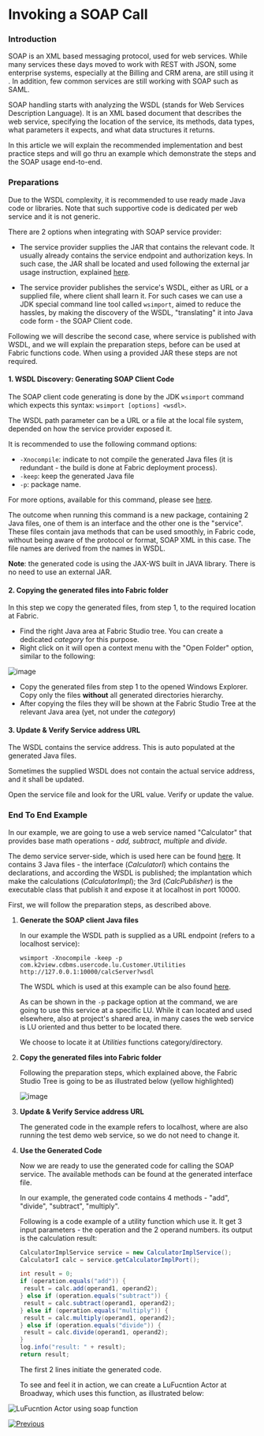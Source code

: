 # Invoking a SOAP Call

### Introduction

SOAP is an XML based messaging protocol, used for web services. While many services these days moved to work with REST with JSON, some enterprise systems, especially at the Billing and CRM arena, are still using it . In addition, few common services are still working with SOAP such as SAML.

SOAP handling starts with analyzing the WSDL (stands for Web Services Description Language). It is an XML based document that describes the web service, specifying the location of the service, its methods, data types, what parameters it expects, and what data structures it returns. 

In this article we will explain the recommended implementation and best practice steps and will go thru an example which demonstrate the steps and the SOAP usage end-to-end.

### Preparations

Due to the WSDL complexity, it is recommended to use ready made Java code or libraries. Note that such supportive code is dedicated per web service and it is not  generic.

There are 2 options when integrating with SOAP service provider:

* The service provider supplies the JAR that contains the relevant code. It usually already contains the service endpoint and authorization keys. In such case, the JAR shall be located and used following the external jar usage instruction, explained [here](/articles/31_external_resources/01_external_jars.md). 

* The service provider publishes the service's WSDL, either as URL or a supplied file, where client shall learn it. For such cases we can use a JDK special command line tool called `wsimport`, aimed to reduce the hassles, by making the discovery of the WSDL, "translating" it into Java code form - the SOAP Client code.

Following we will describe the second case, where service is published with WSDL, and we will explain the preparation steps, before can be used at Fabric functions code. When using a provided JAR these steps are not required.

#### 1. WSDL Discovery: Generating SOAP Client Code

The SOAP client code generating is done by the JDK `wsimport` command which expects this syntax: `wsimport [options] <wsdl>`.  

The WSDL path parameter can be a URL or a file at the local file system, depended on how the service provider exposed it. 

It is recommended to use the following command options:

* `-Xnocompile`: indicate to not compile the generated Java files (it is redundant - the build is done at Fabric deployment process).
* `-keep`: keep the generated Java file
* `-p`: package name. 

For more options, available for this command, please see [here](https://docs.oracle.com/javase/7/docs/technotes/tools/share/wsimport.html).

The outcome when running this command is a new package, containing 2 Java files, one of them is an interface and the other one is the "service". These files contain java methods that can be used smoothly, in Fabric code, without being aware of the protocol or format, SOAP XML in this case. The file names are derived from the names in WSDL.

**Note**: the generated code is using the JAX-WS built in JAVA library. There is no need to use an external JAR.

#### 2. Copying the generated files into Fabric folder

In this step we copy the generated files, from step 1, to the required location at Fabric.  

* Find the right Java area at Fabric Studio tree.  You can create a dedicated *category* for this purpose.
* Right click on it will open a context menu with the "Open Folder" option, similar to the following:

![image](images/open_java_folder.png)

* Copy the generated files from step 1 to the opened Windows Explorer. Copy only the files **without** all generated directories hierarchy.
* After copying the files they will be shown at the Fabric Studio Tree at the relevant Java area (yet, not under the *category*)

#### 3. Update & Verify Service address URL

The WSDL contains the service address. This is auto populated at the generated Java files.

Sometimes the supplied WSDL does not contain the actual service address, and it shall be updated.

Open the service file and look for the URL value. Verify or update the value.

### End To End Example

In our example, we are going to use a web service named "Calculator" that provides base math operations - *add, subtract, multiple* and *divide*.

The demo service server-side, which is used here can be found [here](/articles/31_external_resources/SOAP_Server_Example.zip). It contains 3 Java files - the interface (*CalculatorI*) which contains the declarations, and according the WSDL is published; the implantation which make the calculations (*CalculatorImpl*); the 3rd (*CalcPublisher*) is the executable class that publish it and expose it at localhost in port 10000.

First, we will follow the preparation steps, as described above.

1. **Generate the SOAP client Java files**

   In our example the WSDL path is supplied as a URL endpoint (refers to a localhost service):

   `wsimport -Xnocompile -keep -p com.k2view.cdbms.usercode.lu.Customer.Utilities http://127.0.0.1:10000/calcServer?wsdl`

   The WSDL which is used at this example can be also found [here](/articles/31_external_resources/calculator.wsdl).

   As can be shown in the `-p` package option at the command, we are going to use this service at a specific LU. While it can located and used elsewhere, also at project's shared area, in many cases the web service is LU oriented and thus better to be located there.

   We choose to locate it at *Utilities* functions category/directory. 

2. **Copy the generated files into Fabric folder**

   Following the preparation steps, which explained above, the Fabric Studio Tree is going to be as illustrated below (yellow highlighted)

   ![image](images/soap_java_generated_files_at_studio_tree.png)



3. **Update & Verify Service address URL**

   The generated code in the example refers to localhost, where are also running the test demo web service, so we do not need to change it.

4. **Use the Generated Code**

   Now we are ready to use the generated code for calling the SOAP service. The available methods can be found at the generated interface file.

   In our example, the generated code contains 4 methods - "add", "divide", "subtract", "multiply".

   Following is a code example of a utility function which use it. It get 3 input parameters - the operation and the 2 operand numbers. its output is the calculation result:

   ```java
   CalculatorImplService service = new CalculatorImplService();
   CalculatorI calc = service.getCalculatorImplPort();
   
   int result = 0;
   if (operation.equals("add")) {
   	result = calc.add(operand1, operand2);
   } else if (operation.equals("subtract")) {
   	result = calc.subtract(operand1, operand2);
   } else if (operation.equals("multiply")) {
   	result = calc.multiply(operand1, operand2);
   } else if (operation.equals("divide")) {
   	result = calc.divide(operand1, operand2);
   }
   log.info("result: " + result);
   return result;
   
   ```

   The first 2 lines initiate the generated code.

   
   
   To see and feel it in action, we can create a LuFucntion Actor at Broadway, which uses this function, as illustrated below:

<img src="images/LuFuncActor_soap.png" alt="LuFucntion Actor using soap function" />



[![Previous](/articles/images/Previous.png)](/articles/31_external_resources/03_invoke_http_rest_call_example.md)